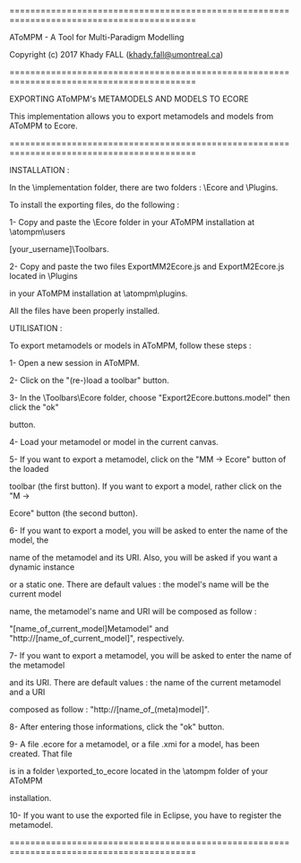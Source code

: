 ==========================================================================================

AToMPM - A Tool for Multi-Paradigm Modelling

Copyright (c) 2017 Khady FALL
(khady.fall@umontreal.ca)

==========================================================================================

EXPORTING AToMPM's METAMODELS AND MODELS TO ECORE

This implementation allows you to export metamodels and models from AToMPM to Ecore.

==========================================================================================

INSTALLATION :

In the \implementation folder, there are two folders : \Ecore and \Plugins.

To install the exporting files, do the following :

1- Copy and paste the \Ecore folder in your AToMPM installation at \atompm\users

\[your_username]\Toolbars.

2- Copy and paste the two files ExportMM2Ecore.js and ExportM2Ecore.js located in \Plugins

in your AToMPM installation at \atompm\plugins.

All the files have been properly installed.



UTILISATION :

To export metamodels or models in AToMPM, follow these steps :

1- Open a new session in AToMPM.

2- Click on the "(re-)load a toolbar" button.

3- In the \Toolbars\Ecore folder, choose "Export2Ecore.buttons.model" then click the "ok"

button.

4- Load your metamodel or model in the current canvas.

5- If you want to export a metamodel, click on the "MM -> Ecore" button of the loaded

toolbar (the first button). If you want to export a model, rather click on the "M ->

Ecore" button (the second button).

6- If you want to export a model, you will be asked to enter the name of the model, the

name of the metamodel and its URI. Also, you will be asked if you want a dynamic instance

or a static one. There are default values : the model's name will be the current model

name, the metamodel's name and URI will be composed as follow :

"[name_of_current_model]Metamodel" and "http://[name_of_current_model]", respectively.

7- If you want to export a metamodel, you will be asked to enter the name of the metamodel

and its URI. There are default values : the name of the current metamodel and a URI

composed as follow : "http://[name_of_(meta)model]".

8- After entering those informations, click the "ok" button.

9- A file .ecore for a metamodel, or a file .xmi for a model, has been created. That file

is in a folder \exported_to_ecore located in the \atompm folder of your AToMPM

installation.

10- If you want to use the exported file in Eclipse, you have to register the metamodel.

==========================================================================================
